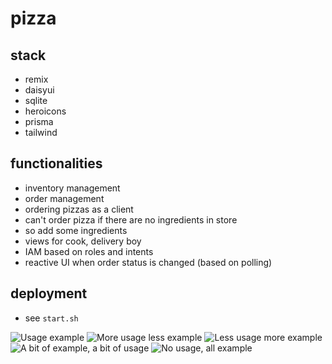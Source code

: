 # pizza



## stack

- remix
- daisyui
- sqlite
- heroicons
- prisma
- tailwind

## functionalities

- inventory management
- order management
- ordering pizzas as a client
- can't order pizza if there are no ingredients in store
- so add some ingredients
- views for cook, delivery boy
- IAM based on roles and intents
- reactive UI when order status is changed (based on polling)

## deployment

- see `start.sh`

![Usage example](https://i.imgur.com/e1CVk5I.png)
![More usage less example](https://i.imgur.com/OX0I9wY.png)
![Less usage more example](https://i.imgur.com/XuPjabw.png)
![A bit of example, a bit of usage](https://i.imgur.com/zmgXX98.png)
![No usage, all example](https://i.imgur.com/lR6AUVV.png)


